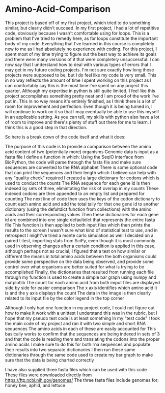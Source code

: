 # Amino-Acid-Comparison
This project is based off of my first project, which tried to do something similar, but clearly didn't succeed.
In my first project, I had a lot of repetitive code, obviously because I wasn't comfortable using for loops.
This is a problem that I've tried to remedy here, as for loops constitute the important body of my code.
Everything that I've learned in this course is completely new to me as I had absolutely no experience with coding.
For this project, I spent most of my time trying to figure out the best way to achieve its goals and there were many versions of it that were completely unsuccessful.
I can now say that I understand how to deal with various types of errors that I may get in my future coding projects.
I'm not sure exactly how long these projects were supposed to be, but I do feel like my code is very small.
This in no way reflects the amount of time I spent working on this project as I can comfortably say this is the most time I've spent on any project this quarter.
Although my expertise in python is still quite limited, I feel like this project accomplishes something pretty neat and I am proud of the work I've put in.
This in no way means it's entirely finished, as I think there is a lot of room for improvement and perfection.
Even though it is being turned in, I will continue to work on it so that I may eventually be able to use this myself in an applicable setting.
As you can tell, my skills with python also have a lot of room to improve and there's plenty of stuff out there for me to learn.
I think this is a good step in that direction.

So here is a break down of the code itself and what it does:

The purpose of this code is to provide a comparison between the amino acid content of two (potentially more) organisms
Genomic data is input as a fasta file
I define a function in which: 
  Using the SeqIO interface from BioPython, the code will parse through the fasta file and make sure sequences are converted to the RNA alphabet
  There is some optional code that can print the sequences and their length which I believe can help with any "quality check"     required
  I created a large dictionary for codons which is used to conduct the counts
  The RNA sequence for each gene id is then indexed by sets of three, elimintating the risk of overlap in my counts
  These indexed codons are then appended to an empty list and prepared for counting
  The next line of code then uses the keys of the codon dictionary to count each amino acid and add the total tally for that one gene id to another dictionary (using the defultdict function from collections) with the amino acids and their corresponding values
  Then these dictionaries for each gene id are combined into one single defaultdict that represents the entire fasta file
This function is then applied to both input files which then prints the results to the screen
I wasn't sure what kind of statistical test to use, and in retrospect I might've tried a monte carlo simulation as well
I decided on a paired t-test, importing stats from SciPy, even though it is most commonly used in observing changes after a certain condition is applied
In this case, although perhaps not as crucial, I figured that a test on how similar or different the means in total amino acids between the both organisms could provide some perspective on the data being observed, and provide some control over what organisms are better suited for what is trying to be accomplished
Finally, the dictionaries that resulted from running each file through my function is used to create a simple bar graph using numpy and matplotlib
The count for each amino acid from both imput files are displayed side by side for easier comparison
The x axis identifies which amino acid it is and the y axis displays the count 
The data in the image is then clearly related to its input file by the color legend in the top corner

Although I only had one function in my project code, I could not figure out how to make it work with a unittest
I understand this was in the rubric, but I hope that my pseudo test code is at least something
In my "test code" I took the main code of my project and ran it with two simple and short RNA sequences
The amino acids in each of these are easily accounted for
This basically works to confirm that the sequences are being indexed in sets of 3 and that the code is reading them and translating the codons into the proper amino acids
I make sure to do this for both rna sequences and populate their results into two separate dictionaries
I then run these same dictionaries through the same code used to create my bar graph to make sure that the data is being charted correctly

I have also supplied three fasta files which can be used with this code
These files were downloaded directly from https://ftp.ncbi.nih.gov/genomes/ 
The three fasta files include genomes for; honey bee, aphid, and lettuce
